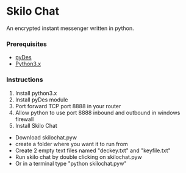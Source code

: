 # Skilo Chat

An encrypted instant messenger written in python.

### Prerequisites

* [pyDes](https://twhiteman.netfirms.com/des.html)
* [Python3.x](https://www.python.org/downloads/)

### Instructions

1. Install python3.x
2. Install pyDes module
3. Port forward TCP port 8888 in your router
4. Allow python to use port 8888 inbound and outbound in windows firewall
5. Install Skilo Chat
  * Download skilochat.pyw
  * create a folder where you want it to run from
  * Create 2 empty text files named "deckey.txt" and "keyfile.txt"
  * Run skilo chat by double clicking on skilochat.pyw
  * Or in a terminal type "python skilochat.pyw"



